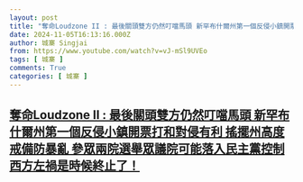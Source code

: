 ```yaml
---
layout: post
title: "奪命Loudzone II : 最後關頭雙方仍然叮噹馬頭 新罕布什爾州第一個反侵小鎮開票打和對侵有利 搖擺州高度戒備防暴亂 參眾兩院選舉眾議院可能落入民主黨控制 西方左禍是時候終止了！"
date: 2024-11-05T16:13:16.000Z
author: 城寨 Singjai
from: https://www.youtube.com/watch?v=vJ-mSl9UVEo
tags: [ 城寨 ]
comments: True
categories: [ 城寨 ]
---
```

<!--1730823196000-->
[奪命Loudzone II : 最後關頭雙方仍然叮噹馬頭 新罕布什爾州第一個反侵小鎮開票打和對侵有利 搖擺州高度戒備防暴亂 參眾兩院選舉眾議院可能落入民主黨控制 西方左禍是時候終止了！](https://www.youtube.com/watch?v=vJ-mSl9UVEo)
------

<div>

</div>
